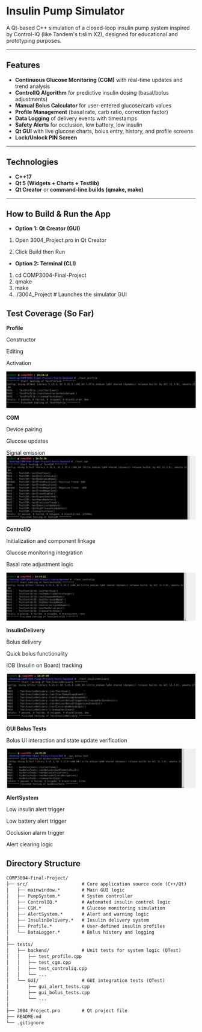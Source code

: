 #  Insulin Pump Simulator

A Qt-based C++ simulation of a closed-loop insulin pump system inspired by Control-IQ (like Tandem's t:slim X2), designed for educational and prototyping purposes.

---

##  Features

-  **Continuous Glucose Monitoring (CGM)** with real-time updates and trend analysis
-  **ControlIQ Algorithm** for predictive insulin dosing (basal/bolus adjustments)
-  **Manual Bolus Calculator** for user-entered glucose/carb values
-  **Profile Management** (basal rate, carb ratio, correction factor)
-  **Data Logging** of delivery events with timestamps
-  **Safety Alerts** for occlusion, low battery, low insulin
-  **Qt GUI** with live glucose charts, bolus entry, history, and profile screens
-  **Lock/Unlock PIN Screen**

---

##  Technologies

- **C++17**
- **Qt 5 (Widgets + Charts + Testlib)**
- **Qt Creator** or **command-line builds (qmake, make)**

---

## How to Build & Run the App
- **Option 1: Qt Creator (GUI)**
1) Open 3004_Project.pro in Qt Creator

2) Click Build then Run

- **Option 2: Terminal (CLI)**
1) cd COMP3004-Final-Project
2) qmake
3) make
4) ./3004_Project     # Launches the simulator GUI

## Test Coverage (So Far)
**Profile**

Constructor

Editing

Activation

![Profile tests](./assets/profile_tests.png)

**CGM**

Device pairing

Glucose updates

Signal emission
![Profile tests](./assets/cgm_tests.png)

**ControlIQ**

Initialization and component linkage

Glucose monitoring integration

Basal rate adjustment logic

![Profile tests](./assets/controliq_tests.png)

**InsulinDelivery** 

Bolus delivery

Quick bolus functionality

IOB (Insulin on Board) tracking

![Profile tests](./assets/insulindelivery_tests.png)

**GUI Bolus Tests**

Bolus UI interaction and state update verification

![Profile tests](./assets/gui_bolus_test.png)

**AlertSystem**

Low insulin alert trigger

Low battery alert trigger

Occlusion alarm trigger

Alert clearing logic

##  Directory Structure

```
COMP3004-Final-Project/
├── src/                    # Core application source code (C++/Qt)
│   ├── mainwindow.*        # Main GUI logic
│   ├── PumpSystem.*        # System controller
│   ├── ControlIQ.*         # Automated insulin control logic
│   ├── CGM.*               # Glucose monitoring simulation
│   ├── AlertSystem.*       # Alert and warning logic
│   ├── InsulinDelivery.*   # Insulin delivery system
│   ├── Profile.*           # User-defined insulin profiles
│   └── DataLogger.*        # Bolus history and logging
│
├── tests/
│   ├── backend/            # Unit tests for system logic (QTest)
│   │   ├── test_profile.cpp
│   │   ├── test_cgm.cpp
│   │   ├── test_controliq.cpp
│   │   └── ...
│   └── GUI/                # GUI integration tests (QTest)
│       ├── gui_alert_tests.cpp
│       ├── gui_bolus_tests.cpp
│       └── ...
│
├── 3004_Project.pro        # Qt project file
├── README.md
└── .gitignore
```
